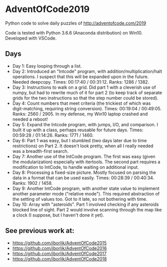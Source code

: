 # AdventOfCode2019

Python code to solve daily puzzles of http://adventofcode.com/2019

Code is tested with Python 3.6.6 (Anaconda distribution) on Win10. Developed with VSCode.

## Days

* Day 1:  Easy looping through a list.
* Day 2:  Introduced an "Intcode" program, with addition/multiplication/halt operations.  I suspect that this will be expanded upon in the future.  Needed deepcopy.  Times:  00:17:40 / 00:31:12.  Ranks:  1286 / 1382.
* Day 3:  Instructions to walk on a grid.  Did part 1 with a cleverish use of numpy, but had to rewrite much of it for part 2 (to keep track of separate grids for the two instructions so that the step number could be stored).
* Day 4:  Count numbers that meet criteria (the trickiest of which was digit-matching, requiring string conversion).  Times:  00:19:04 / 00:49:05.  Ranks:  2560 / 2905.  In my defense, my Win10 laptop crashed and needed a reboot!
* Day 5:  Expand the Intcode program, with jumps, I/O, and comparison.  I built it up with a class, perhaps reusable for future days.  Times:  00:59:28 / 01:14:26.  Ranks:  1771 / 1460.
* Day 6:  Part 1 was easy, but I stumbled (two days later due to time restrictions) on Part 2.  It doesn't look pretty, when all I really needed was a breadth-first search.
* Day 7:  Another use of the IntCode program.  The first was easy (given the modularization) especially with itertools.  The second part requires a modification to IntCode, to handle waiting on additional input.
* Day 8:  Processing a fixed-size picture.  Mostly focused on parsing the data in a format that can be used easily.  Times:  00:28:39 / 00:40:34.  Ranks: 1902 / 1458.
* Day 9:  Another IntCode program, with another state value to implement another parameter mode ("relative mode").  This required abstraction of the setting of values too.  Got to it late, so not bothering with time.
* Day 10:  Array with "asteroids".  Part 1 involved checking if any asteroids blocked line of sight.  Part 2 would involve scanning through the map like a clock (I suppose, but I haven't done it yet).

## See previous work at:
* https://github.com/jborlik/AdventOfCode2015
* https://github.com/jborlik/AdventOfCode2016
* https://github.com/jborlik/AdventOfCode2017
* https://github.com/jborlik/AdventOfCode2018
